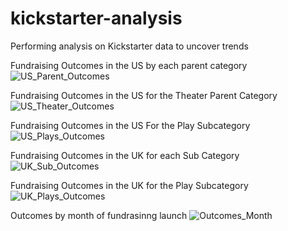 # kickstarter-analysis
Performing analysis on Kickstarter data to uncover trends

Fundraising Outcomes in the US by each parent category
![US_Parent_Outcomes](path/to/US_Parent_Outcomes.png)

Fundraising Outcomes in the US for the Theater Parent Category
![US_Theater_Outcomes](path/to/US_Theater_Outcomes.png)


Fundraising Outcomes in the US For the Play Subcategory
![US_Plays_Outcomes](path/to/US_Plays_Outcomes.png)

Fundraising Outcomes in the UK for each Sub Category
![UK_Sub_Outcomes](kickstarter-analysismodule1/UK_Sub_Outcomes.png)

Fundraising Outcomes in the UK for the Play Subcategory
![UK_Plays_Outcomes](path/to/UK_Plays_Outcomes.png)

Outcomes by month of fundrasinng launch
![Outcomes_Month](path/to/Outcomes_Month.png)
